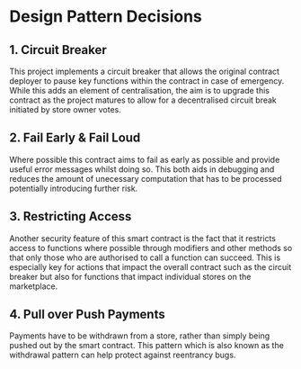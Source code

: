# Design Pattern Decisions

## 1. Circuit Breaker

This project implements a circuit breaker that allows the original contract deployer to pause key functions within the contract in case of emergency. While this adds an element of centralisation, the aim is to upgrade this contract as the project matures to allow for a decentralised circuit break initiated by store owner votes. 

## 2. Fail Early & Fail Loud

Where possible this contract aims to fail as early as possible and provide useful error messages whilst doing so. This both aids in debugging and reduces the amount of unecessary computation that has to be processed potentially introducing further risk. 

## 3. Restricting Access

Another security feature of this smart contract is the fact that it restricts access to functions where possible through modifiers and other methods so that only those who are authorised to call a function can succeed. This is especially key for actions that impact the overall contract such as the circuit breaker but also for functions that impact individual stores on the marketplace. 

## 4. Pull over Push Payments

Payments have to be withdrawn from a store, rather than simply being pushed out by the smart contract. This pattern which is also known as the withdrawal pattern can help protect against reentrancy bugs.
